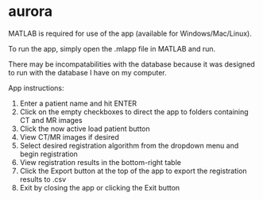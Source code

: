 # aurora

MATLAB is required for use of the app (available for Windows/Mac/Linux).

To run the app, simply open the .mlapp file in MATLAB and run.

There may be incompatabilities with the database because it was designed to run with the database I have on my computer.

App instructions:
1. Enter a patient name and hit ENTER
2. Click on the empty checkboxes to direct the app to folders containing CT and MR images
3. Click the now active load patient button
4. View CT/MR images if desired
5. Select desired registration algorithm from the dropdown menu and begin registration
6. View registration results in the bottom-right table
7. Click the Export button at the top of the app to export the registration results to .csv
8. Exit by closing the app or clicking the Exit button

